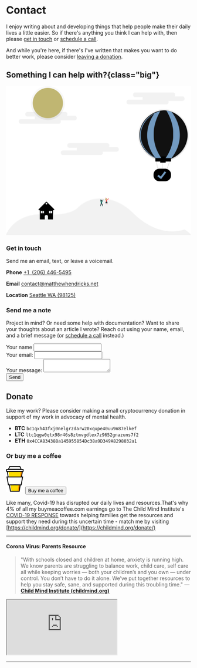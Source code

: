 <!-- @format -->

# Contact

I enjoy writing about and developing things that help people make their daily lives a little easier. So if there's anything you think I can help with, then please [get in touch](#get-in-touch) or [schedule a call](#schedule-a-call).

And while you're here, if there's I've written that makes you want to do better work, please consider [leaving a donation](#donate).

## Something I can help with?{class="big"}

![support](../src/assets/svg/support.svg)

### Get in touch

Send me an email, text, or leave a voicemail.

**Phone** [+1 ‪ (206) 446-5495](tel:+12064465495)

**Email** [contact@matthewhendricks.net](mailto:contact@matthewhendricks.net)

**Location** [Seattle WA (98125)](https://www.google.com/maps/place/Seattle,+WA+98125)

### Send me a note

Project in mind? Or need some help with documentation? Want to share your thoughts about an article I wrote? Reach out using your name, email, and a brief message (or [schedule a call](#schedule-a-call) instead.)

<div>
  <form action="https://formspree.io/mayprbyk" method="POST">
    <div class="sender-info">
      <div class="group">
        <label for="name" class="form-input-label">Your name</label>
        <input required class="form-input" type="text" name="name" />
      </div>
      <div class="group">
        <label  for="_replyto" class="form-input-label"> Your email:</label>
        <input required class="form-input" type="text" name="_replyto" />
      </div>
    </div>
    <div class="group message-wrapper">
      <label for="message" class="form-input-label">Your message:</label>
      <textarea required class="form-input" name="message"></textarea>
    </div>
    <span class="bar"></span>
    <div class="link-button">
      <button type="submit">Send</button>
    </div>
  </form>
</div>

## Donate

Like my work? Please consider making a small cryptocurrency donation in support of my work in advocacy of mental health.

- **BTC** `bc1qxh43fxj0nelgrzdarw20xqupe40uu9n87elkef`
- **LTC** `ltc1qgw0qtx98r46s8ztmvgdlex7z9652gnazuns7f2`
- **ETH** `0x4CCA834388a145955854Dc38a9D349A8298032a1`

### Or buy me a coffee

[![Buy me a coffee](../src/assets/svg/bmc.svg)](https://www.buymeacoff.ee/mscotthendricks)
<a class="link-button" href="https://www.buymeacoff.ee/mscotthendricks">
<button class="">Buy me a coffee </button>
</a>

Like many, Covid-19 has disrupted our daily lives and resources.That's why 4% of all my buymeacoffee.com earnings go to The Child Mind Institute's [COVID-19 RESPONSE](https://childmind.org/coping-during-covid-19-resources-for-parents/) towards helping families get the resources and support they need during this uncertain time - match me by visiting [https://childmind.org/donate/](https://childmind.org/donate/)

---

#### Corona Virus: Parents Resource

> "With schools closed and children at home, anxiety is running high. We know parents are struggling to balance work, child care, self care all while keeping worries — both your children’s and you own — under control. You don’t have to do it alone. We’ve put together resources to help you stay safe, sane, and supported during this troubling time." — **[Child Mind Institute (childmind.org)](https://childmind.org/donate)**

<div class="youtube">
<iframe src="https://www.youtube.com/embed/aYlXLMaFzgU"  allowfullscreen></iframe>
</div>

---
